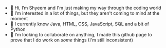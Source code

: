 - 👋 Hi, I’m Shyeem and I'm just making my way through the coding world
- 👀 I’m interested in a lot of things, but they aren't coming to mind at the moment
- 🌱 I currently know Java, HTML, CSS, JavaScript, SQL and a bit of Python 
- 💞️ I’m looking to collaborate on anything, I made this github page to prove that I do work on *some* things (I'm still inconsistent)

<!---
ShyeemVEVO/ShyeemVEVO is a ✨ special ✨ repository because its `README.md` (this file) appears on your GitHub profile.
You can click the Preview link to take a look at your changes.
--->
